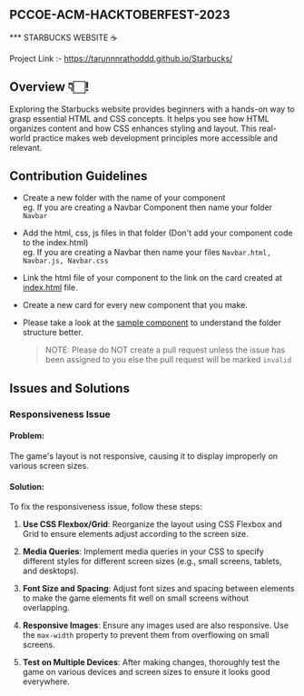 ## PCCOE-ACM-HACKTOBERFEST-2023

*** STARBUCKS WEBSITE ☕️

Project Link :- https://tarunnnrathoddd.github.io/Starbucks/

## Overview 👇🏻!
Exploring the Starbucks website provides beginners with a hands-on way to grasp essential HTML and CSS concepts. It helps you see how HTML organizes content and how CSS enhances styling and layout. This real-world practice makes web development principles more accessible and relevant.

## Contribution Guidelines

- Create a new folder with the name of your component <br> eg. If you are creating a Navbar Component then name your folder `Navbar`
- Add the html, css, js files in that folder (Don't add your component code to the index.html) <br> eg. If you are creating a Navbar then name your files `Navbar.html, Navbar.js, Navbar.css`
- Link the html file of your component to the link on the card created at [index.html](https://github.com/PCCoE-Hacktoberfest-21/animated-components/blob/main/index.html) file.
- Create a new card for every new component that you make.

- Please take a look at the [sample component](https://github.com/PCCoE-Hacktoberfest-21/animated-components/tree/main/Sample) to understand the folder structure better.
  > NOTE: Please do NOT create a pull request unless the issue has been assigned to you else the pull request will be marked `invalid`

## Issues and Solutions

### Responsiveness Issue

#### Problem:
The game's layout is not responsive, causing it to display improperly on various screen sizes.

#### Solution:
To fix the responsiveness issue, follow these steps:

1. **Use CSS Flexbox/Grid**: Reorganize the layout using CSS Flexbox and Grid to ensure elements adjust according to the screen size.

2. **Media Queries**: Implement media queries in your CSS to specify different styles for different screen sizes (e.g., small screens, tablets, and desktops).

3. **Font Size and Spacing**: Adjust font sizes and spacing between elements to make the game elements fit well on small screens without overlapping.

4. **Responsive Images**: Ensure any images used are also responsive. Use the `max-width` property to prevent them from overflowing on small screens.

5. **Test on Multiple Devices**: After making changes, thoroughly test the game on various devices and screen sizes to ensure it looks good everywhere.
